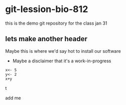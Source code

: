 # git-lession-bio-812
this is the demo git repository for the class jan 31

## lets make another header

Maybe this is where we'd say hot to install our software

* Maybe a disclaimer that it's a work-in-progress

```{r}
x<- 5
y<- 2
x+y
```

t

add me 
